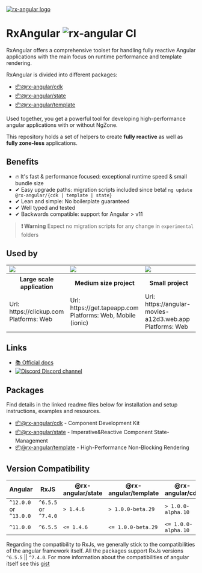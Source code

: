 [![rx-angular logo](https://raw.githubusercontent.com/rx-angular/rx-angular/main/docs/images/rx-angular_logo.png)](https://www.rx-angular.io/)

# RxAngular ![rx-angular CI](https://github.com/rx-angular/rx-angular/workflows/rx-angular%20CI/badge.svg?branch=main)

RxAngular offers a comprehensive toolset for handling fully reactive Angular applications with the main focus on runtime
performance and template rendering.

RxAngular is divided into different packages:

- [📦@rx-angular/cdk](https://github.com/rx-angular/rx-angular/tree/main/libs/cdk/README.md)
- [📦@rx-angular/state](https://github.com/rx-angular/rx-angular/tree/main/libs/state/README.md)
- [📦@rx-angular/template](https://github.com/rx-angular/rx-angular/tree/main/libs/template/README.md)

Used together, you get a powerful tool for developing high-performance angular applications with or without NgZone.

This repository holds a set of helpers to create **fully reactive** as well as **fully zone-less** applications.

## Benefits

 - 🔥 It's fast & performance focused: exceptional runtime speed & small bundle size
 - ✔ Easy upgrade paths: migration scripts included since beta! `ng update @rx-angular/{cdk | template | state}`
 - ✔ Lean and simple: No boilerplate guaranteed
 - ✔ Well typed and tested
 - ✔ Backwards compatible: support for Angular > v11

> **❗ Warning**
> Expect no migration scripts for any change in `experimental` folders
## Used by
<table style="width:100%">
  <tr>
    <td><img src="https://clickup.com/landing/images/logo-clickup_color.svg"></td>
    <td><img src="https://media-exp1.licdn.com/dms/image/C4D0BAQEexCZaCyeDYg/company-logo_200_200/0/1626433899897?e=1652918400&v=beta&t=zjTJehE51V39-IaRRaaK_uBzLqcdTr2wsm7YpLLleUQ"></td>
    <td><img src="https://avatars.githubusercontent.com/u/1733746?s=200&v=4"></td>
  </tr>
   <tr>
    <th>Large scale application</th>
    <th>Medium size project</th>
    <th>Small project</th>
  </tr>
  <tr>
    <td>
      Url: https://clickup.com <br/>
      Platforms: Web
    </td>
    <td>
      Url: https://get.tapeapp.com<br/>
      Platforms: Web, Mobile (ionic)
    </td>
    <td> 
      Url: https://angular-movies-a12d3.web.app<br/>
      Platforms: Web
    </td>
  </tr>
</table>

## Links

- [📚 Official docs](https://www.rx-angular.io/)
- [![Discord](https://icongr.am/material/discord.svg?size=16&color=7289da) Discord channel](https://discord.com/invite/XWWGZsQ)

## Packages

Find details in the linked readme files below for installation and setup instructions, examples and resources.

- [📦@rx-angular/cdk](https://github.com/rx-angular/rx-angular/tree/main/libs/cdk/README.md) - Component Development Kit
- [📦@rx-angular/state](https://github.com/rx-angular/rx-angular/tree/main/libs/state/README.md) - Imperative&Reactive Component State-Management
- [📦@rx-angular/template](https://github.com/rx-angular/rx-angular/tree/main/libs/template/README.md) - High-Performance Non-Blocking Rendering

## Version Compatibility


| Angular                | RxJS                 | @rx-angular/state | @rx-angular/template | @rx-angular/cdk     | 
|------------------------|----------------------|-------------------|----------------------|---------------------|
| `^12.0.0` or `^13.0.0` | `^6.5.5` or `^7.4.0` | `> 1.4.6`         | `> 1.0.0-beta.29`    | `> 1.0.0-alpha.10`  |
| `^11.0.0`              | `^6.5.5`             | `<= 1.4.6`        | `<= 1.0.0-beta.29`   | `<= 1.0.0-alpha.10` |


Regarding the compatibility to RxJs, we generally stick to the compatibilities of the angular framework itself.
All the packages support RxJs versions `^6.5.5` || `^7.4.0`.
For more information about the compatibilities of angular itself see this [gist](https://gist.github.com/LayZeeDK/c822cc812f75bb07b7c55d07ba2719b3)
